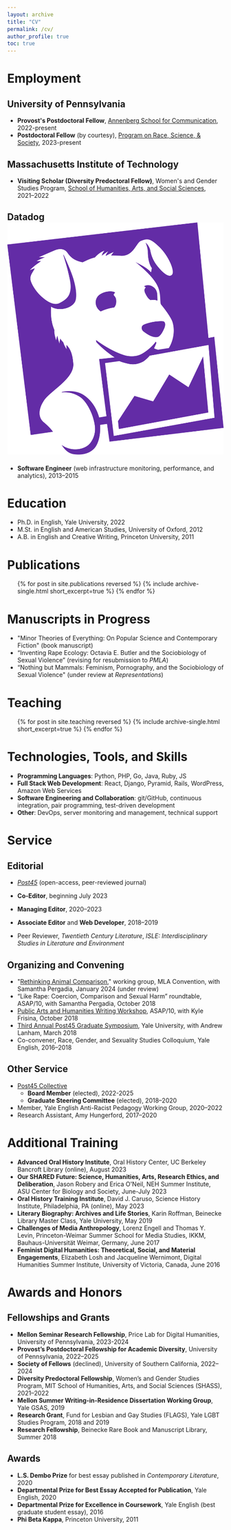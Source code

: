 ```yaml
---
layout: archive
title: "CV"
permalink: /cv/
author_profile: true
toc: true
---
```


<div class="cv" markdown="1">

Employment
======
## University of Pennsylvania
  - **Provost's Postdoctoral Fellow**, [Annenberg School for Communication](https://www.asc.upenn.edu/), 2022-present
  - **Postdoctoral Fellow** (by courtesy), [Program on Race, Science, & Society](https://prss.sas.upenn.edu/), 2023-present

## Massachusetts Institute of Technology
  - **Visiting Scholar (Diversity Predoctoral Fellow)**, Women's and Gender Studies Program, [School of Humanities, Arts, and Social Sciences](https://shass.mit.edu/academics/graduate/diversity-predoc/fellows), 2021–2022

## Datadog <img class="icon" src="../assets/images/dd_icon_rgb.svg" />
  - **Software Engineer** (web infrastructure monitoring, performance, and analytics), 2013–2015



Education
======
* Ph.D. in English, Yale University, 2022
* M.St. in English and American Studies, University of Oxford, 2012
* A.B. in English and Creative Writing, Princeton University, 2011


Publications
======
<div class="publication_list">
   <ul>{% for post in site.publications reversed %}
      {% include archive-single.html short_excerpt=true %}
    {% endfor %}</ul>
</div>

Manuscripts in Progress
======
- "Minor Theories of Everything: On Popular Science and Contemporary Fiction" (book manuscript)
- “Inventing Rape Ecology: Octavia E. Butler and the Sociobiology of Sexual Violence” (revising for resubmission to _PMLA_)
- “Nothing but Mammals: Feminism, Pornography, and the Sociobiology of Sexual Violence" (under review at _Representations_)

Teaching
======
<div class="teaching_list">
 <ul>{% for post in site.teaching reversed %}
    {% include archive-single.html short_excerpt=true %}
  {% endfor %}</ul>
</div>

Technologies, Tools, and Skills
======
- **Programming Languages**: Python, PHP, Go, Java, Ruby, JS
- **Full Stack Web Development**: React, Django, Pyramid, Rails, WordPress, Amazon Web Services
- **Software Engineering and Collaboration**: git/GitHub, continuous integration, pair programming, test-driven development
- **Other**: DevOps, server monitoring and management, technical support


Service
======

## Editorial
- <a href="https://post45.org">_Post45_</a> (open-access, peer-reviewed journal)
 - **Co-Editor**, beginning July 2023
  - **Managing Editor**, 2020–2023
  - **Associate Editor** and **Web Developer**, 2018–2019

- Peer Reviewer, _Twentieth Century Literature_, _ISLE: Interdisciplinary Studies in Literature and Environment_

## Organizing and Convening
- "[Rethinking Animal Comparison](https://call-for-papers.sas.upenn.edu/cfp/2023/02/09/mla-2024-rethinking-animal-comparison)," working group, MLA Convention, with Samantha Pergadia, January 2024 (under review)
- “Like Rape: Coercion, Comparison and Sexual Harm” roundtable, ASAP/10, with Samantha Pergadia, October 2018
- [Public Arts and Humanities Writing Workshop](https://call-for-papers.sas.upenn.edu/cfp/2018/08/21/asap10-public-humanities-writing-workshop), ASAP/10, with Kyle Frisina, October 2018
- [Third Annual Post45 Graduate Symposium](https://post45.org/conferences/), Yale University, with Andrew Lanham, March 2018
- Co-convener, Race, Gender, and Sexuality Studies Colloquium, Yale English, 2016–2018

## Other Service
- [Post45 Collective](https://post45.org/about)
  - **Board Member** (elected), 2022-2025
  - **Graduate Steering Committee** (elected), 2018–2020
- Member, Yale English Anti-Racist Pedagogy Working Group, 2020–2022
- Research Assistant, Amy Hungerford, 2017–2020


Additional Training
======
- **Advanced Oral History Institute**, Oral History Center, UC Berkeley Bancroft Library (online), August 2023
- **Our SHARED Future: Science, Humanities, Arts, Research Ethics, and Deliberation**, Jason Robery and Erica O'Neil, NEH Summer Institute, ASU Center for Biology and Society, June-July 2023
- **Oral History Training Institute**, David J. Caruso, Science History Institute, Philadelphia, PA (online), May 2023
- **Literary Biography: Archives and Life Stories**, Karin Roffman, Beinecke Library Master Class, Yale University, May 2019
- **Challenges of Media Anthropology**, Lorenz Engell and Thomas Y. Levin, Princeton-Weimar Summer School for Media Studies, IKKM, Bauhaus-Universität Weimar, Germany, June 2017
- **Feminist Digital Humanities: Theoretical, Social, and Material Engagements**, Elizabeth Losh and Jacqueline Wernimont, Digital Humanities Summer Institute, University of Victoria, Canada, June 2016

Awards and Honors
=====
## Fellowships and Grants
- **Mellon Seminar Research Fellowship**, Price Lab for Digital Humanities, University of Pennsylvania, 2023-2024
- **Provost’s Postdoctoral Fellowship for Academic Diversity**, University of Pennsylvania, 2022–2025
- **Society of Fellows** (declined), University of Southern California, 2022–2024
- **Diversity Predoctoral Fellowship**, Women’s and Gender Studies Program, MIT School of Humanities, Arts, and Social Sciences (SHASS), 2021–2022
- **Mellon Summer Writing-in-Residence Dissertation Working Group**, Yale GSAS, 2019
- **Research Grant**, Fund for Lesbian and Gay Studies (FLAGS), Yale LGBT Studies Program, 2018 and 2019
- **Research Fellowship**, Beinecke Rare Book and Manuscript Library, Summer 2018

## Awards
- **L.S. Dembo Prize** for best essay published in _Contemporary Literature_, 2020
- **Departmental Prize for Best Essay Accepted for Publication**, Yale English, 2020
- **Departmental Prize for Excellence in Coursework**, Yale English (best graduate student essay), 2016
- **Phi Beta Kappa**, Princeton University, 2011

</div>
